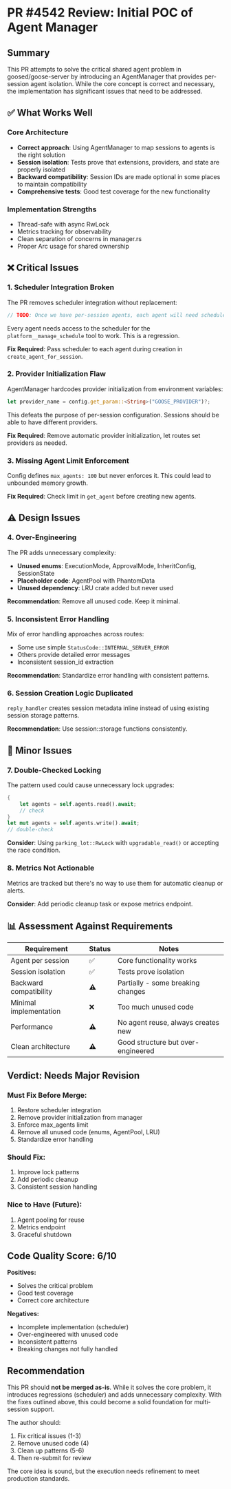 # PR #4542 Review: Initial POC of Agent Manager

## Summary
This PR attempts to solve the critical shared agent problem in goosed/goose-server by introducing an AgentManager that provides per-session agent isolation. While the core concept is correct and necessary, the implementation has significant issues that need to be addressed.

## ✅ What Works Well

### Core Architecture
- **Correct approach**: Using AgentManager to map sessions to agents is the right solution
- **Session isolation**: Tests prove that extensions, providers, and state are properly isolated
- **Backward compatibility**: Session IDs are made optional in some places to maintain compatibility
- **Comprehensive tests**: Good test coverage for the new functionality

### Implementation Strengths
- Thread-safe with async RwLock
- Metrics tracking for observability
- Clean separation of concerns in manager.rs
- Proper Arc usage for shared ownership

## ❌ Critical Issues

### 1. Scheduler Integration Broken
The PR removes scheduler integration without replacement:
```rust
// TODO: Once we have per-session agents, each agent will need scheduler access
```
Every agent needs access to the scheduler for the `platform__manage_schedule` tool to work. This is a regression.

**Fix Required**: Pass scheduler to each agent during creation in `create_agent_for_session`.

### 2. Provider Initialization Flaw
AgentManager hardcodes provider initialization from environment variables:
```rust
let provider_name = config.get_param::<String>("GOOSE_PROVIDER")?;
```
This defeats the purpose of per-session configuration. Sessions should be able to have different providers.

**Fix Required**: Remove automatic provider initialization, let routes set providers as needed.

### 3. Missing Agent Limit Enforcement
Config defines `max_agents: 100` but never enforces it. This could lead to unbounded memory growth.

**Fix Required**: Check limit in `get_agent` before creating new agents.

## ⚠️ Design Issues

### 4. Over-Engineering
The PR adds unnecessary complexity:
- **Unused enums**: ExecutionMode, ApprovalMode, InheritConfig, SessionState
- **Placeholder code**: AgentPool with PhantomData
- **Unused dependency**: LRU crate added but never used

**Recommendation**: Remove all unused code. Keep it minimal.

### 5. Inconsistent Error Handling
Mix of error handling approaches across routes:
- Some use simple `StatusCode::INTERNAL_SERVER_ERROR`
- Others provide detailed error messages
- Inconsistent session_id extraction

**Recommendation**: Standardize error handling with consistent patterns.

### 6. Session Creation Logic Duplicated
`reply_handler` creates session metadata inline instead of using existing session storage patterns.

**Recommendation**: Use session::storage functions consistently.

## 🔧 Minor Issues

### 7. Double-Checked Locking
The pattern used could cause unnecessary lock upgrades:
```rust
{
    let agents = self.agents.read().await;
    // check
}
let mut agents = self.agents.write().await;
// double-check
```

**Consider**: Using `parking_lot::RwLock` with `upgradable_read()` or accepting the race condition.

### 8. Metrics Not Actionable
Metrics are tracked but there's no way to use them for automatic cleanup or alerts.

**Consider**: Add periodic cleanup task or expose metrics endpoint.

## 📊 Assessment Against Requirements

| Requirement | Status | Notes |
|------------|--------|-------|
| Agent per session | ✅ | Core functionality works |
| Session isolation | ✅ | Tests prove isolation |
| Backward compatibility | ⚠️ | Partially - some breaking changes |
| Minimal implementation | ❌ | Too much unused code |
| Performance | ⚠️ | No agent reuse, always creates new |
| Clean architecture | ⚠️ | Good structure but over-engineered |

## Verdict: **Needs Major Revision**

### Must Fix Before Merge:
1. Restore scheduler integration
2. Remove provider initialization from manager
3. Enforce max_agents limit
4. Remove all unused code (enums, AgentPool, LRU)
5. Standardize error handling

### Should Fix:
1. Improve lock patterns
2. Add periodic cleanup
3. Consistent session handling

### Nice to Have (Future):
1. Agent pooling for reuse
2. Metrics endpoint
3. Graceful shutdown

## Code Quality Score: 6/10

**Positives:**
- Solves the critical problem
- Good test coverage
- Correct core architecture

**Negatives:**
- Incomplete implementation (scheduler)
- Over-engineered with unused code
- Inconsistent patterns
- Breaking changes not fully handled

## Recommendation

This PR should **not be merged as-is**. While it solves the core problem, it introduces regressions (scheduler) and adds unnecessary complexity. With the fixes outlined above, this could become a solid foundation for multi-session support.

The author should:
1. Fix critical issues (1-3)
2. Remove unused code (4)
3. Clean up patterns (5-6)
4. Then re-submit for review

The core idea is sound, but the execution needs refinement to meet production standards.
